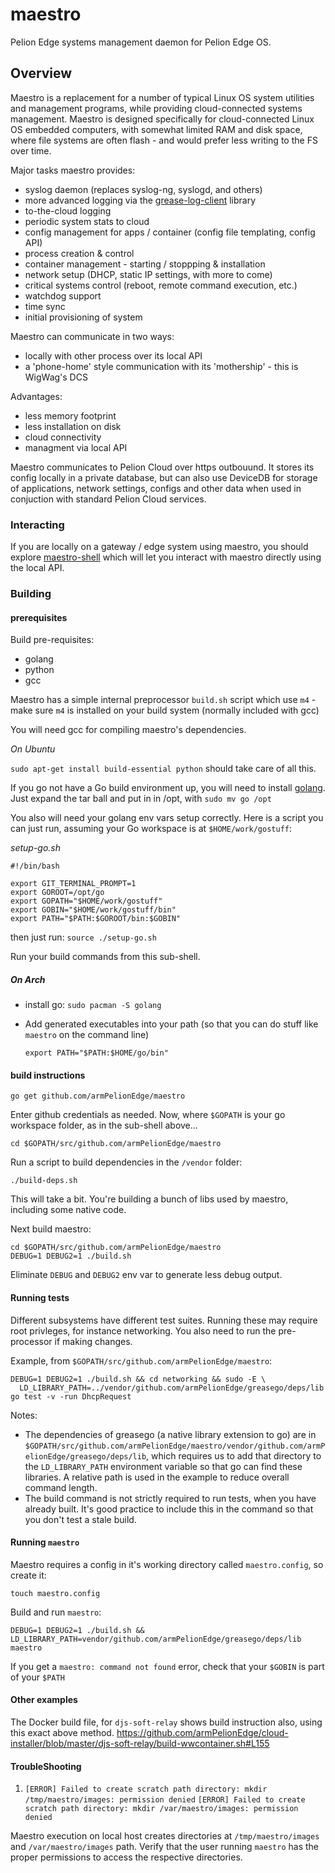 # maestro
Pelion Edge systems management daemon for Pelion Edge OS. 

## Overview

Maestro is a replacement for a number of typical Linux OS system utilities and management programs, while providing cloud-connected systems management. Maestro is designed specifically for cloud-connected Linux OS embedded computers, with somewhat limited RAM and disk space, where file systems are often flash - and would prefer less writing to the FS over time.

Major tasks maestro provides:
- syslog daemon (replaces syslog-ng, syslogd, and others)
- more advanced logging via the [grease-log-client](https://github.com/armPelionEdge/grease-log-client) library
- to-the-cloud logging
- periodic system stats to cloud
- config management for apps / container (config file templating, config API)
- process creation & control
- container management - starting / stoppping & installation
- network setup (DHCP, static IP settings, with more to come)
- critical systems control (reboot, remote command execution, etc.)
- watchdog support
- time sync
- initial provisioning of system

Maestro can communicate in two ways:
- locally with other process over its local API
- a 'phone-home' style communication with its 'mothership' - this is WigWag's DCS

Advantages:
- less memory footprint
- less installation on disk
- cloud connectivity
- managment via local API

Maestro communicates to Pelion Cloud over https outbouund. It stores its config locally in a private database, but can also use DeviceDB for storage of applications, network settings, configs and other data when used in conjuction with standard Pelion Cloud services.

### Interacting

If you are locally on a gateway / edge system using maestro, you should explore [maestro-shell](https://github.com/armPelionEdge/maestro-shell) which will let you interact with maestro directly using the local API.

### Building

#### prerequisites

Build pre-requisites:

* golang
* python
* gcc

Maestro has a simple internal preprocessor `build.sh` script which use `m4` - make sure `m4` is installed on your build system (normally included with gcc)

You will need gcc for compiling maestro's dependencies.

*On Ubuntu*

`sudo apt-get install build-essential python`  should take care of all this.

If you go not have a Go build environment up, you will need to install [golang](https://golang.org/dl/). Just expand the tar ball and put in in /opt, with `sudo mv go /opt`

You also will need your golang env vars setup correctly. Here is a script you can just run, assuming your Go workspace is at `$HOME/work/gostuff`:

*setup-go.sh*
```
#!/bin/bash

export GIT_TERMINAL_PROMPT=1
export GOROOT=/opt/go
export GOPATH="$HOME/work/gostuff"
export GOBIN="$HOME/work/gostuff/bin"
export PATH="$PATH:$GOROOT/bin:$GOBIN"
```

then just run: `source ./setup-go.sh` 

Run your build commands from this sub-shell.

##### On Arch

 * install go:
  `sudo pacman -S golang`

 * Add generated executables into your path (so that you can do stuff like `maestro` on the command line)
   ```
   export PATH="$PATH:$HOME/go/bin"
   ```


#### build instructions

`go get github.com/armPelionEdge/maestro`

Enter github credentials as needed. Now, where `$GOPATH` is your go workspace folder, as in the sub-shell above...

```
cd $GOPATH/src/github.com/armPelionEdge/maestro
```

Run a script to build dependencies in the `/vendor` folder:
```
./build-deps.sh
```

This will take a bit. You're building a bunch of libs used by maestro, including some native code.

Next build maestro:

```
cd $GOPATH/src/github.com/armPelionEdge/maestro
DEBUG=1 DEBUG2=1 ./build.sh
```

Eliminate `DEBUG` and `DEBUG2` env var to generate less debug output.

#### Running tests

Different subsystems have different test suites. Running these may require root privleges, for instance networking. You also need to run the pre-processor if making changes.

Example, from `$GOPATH/src/github.com/armPelionEdge/maestro`:

```
DEBUG=1 DEBUG2=1 ./build.sh && cd networking && sudo -E \
  LD_LIBRARY_PATH=../vendor/github.com/armPelionEdge/greasego/deps/lib go test -v -run DhcpRequest
```

Notes:

* The dependencies of greasego (a native library extension to go) are in
  `$GOPATH/src/github.com/armPelionEdge/maestro/vendor/github.com/armPelionEdge/greasego/deps/lib`,
  which requires us to add that directory to the `LD_LIBRARY_PATH` environment variable so that
  go can find these libraries. A relative path is used in the example to reduce overall command length.
* The build command is not strictly required to run tests, when you have already built. It's good practice
  to include this in the command so that you don't test a stale build.

#### Running `maestro`

Maestro requires a config in it's working directory called `maestro.config`, so create it:

`touch maestro.config`

Build and run `maestro`:
```
DEBUG=1 DEBUG2=1 ./build.sh && LD_LIBRARY_PATH=vendor/github.com/armPelionEdge/greasego/deps/lib maestro
```

If you get a `maestro: command not found` error, check that your `$GOBIN` is part of your `$PATH`

#### Other examples

The Docker build file, for `djs-soft-relay` shows build instruction also, using this exact above method.
https://github.com/armPelionEdge/cloud-installer/blob/master/djs-soft-relay/build-wwcontainer.sh#L155

#### TroubleShooting

1. `[ERROR] Failed to create scratch path directory: mkdir /tmp/maestro/images: permission denied`
   `[ERROR] Failed to create scratch path directory: mkdir /var/maestro/images: permission denied`

Maestro execution on local host creates directories at `/tmp/maestro/images` and `/var/maestro/images` path. Verify that the user running `maestro` has the proper permissions to access the respective directories.

